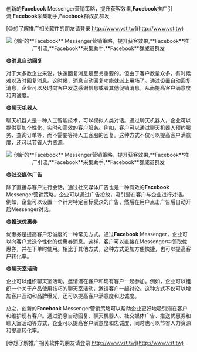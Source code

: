 创新的**Facebook** Messenger营销策略，提升获客效果,**Facebook**推广引流,**Facebook**采集助手,**Facebook**群成员群发

[😍想了解推广相关软件的朋友请登录 http://www.vst.tw](http://www.vst.tw)

 <center><img src="https://vst.tw/MP4/tuiguang/png/2.png" alt="创新的**Facebook** Messenger营销策略，提升获客效果,**Facebook**推广引流,**Facebook**采集助手,**Facebook**群成员群发"></center>

**😄消息自动回复**

对于大多数企业来说，快速回复消息是至关重要的。但由于客户数量众多，有时候难以及时回复消息。这时候，消息自动回复功能就派上用场了。通过设置自动回复消息，企业可以及时向客户发送感谢信息或者其他促销消息，从而提高客户满意度和忠诚度。

**😄聊天机器人**

聊天机器人是一种人工智能技术，可以模拟人类对话。通过聊天机器人，企业可以提供更加个性化、实时和高效的客户服务。例如，客户可以通过聊天机器人预约服务、查询订单等，而不需要等待人工客服的回复。这种方式不仅可以提高客户满意度，还可以节省人力资源。

 <center><img src="https://vst.tw/MP4/tuiguang/png/2.png" alt="创新的**Facebook** Messenger营销策略，提升获客效果,**Facebook**推广引流,**Facebook**采集助手,**Facebook**群成员群发"></center>

**😄社交媒体广告**

除了直接与客户进行会话，通过社交媒体广告也是一种有效的**Facebook** Messenger营销策略。企业可以通过广告投放，吸引潜在客户与企业进行对话。例如，企业可以设置一个针对特定目标受众的广告，然后在用户点击广告后自动开启Messenger对话。

**😄推送优惠券**

优惠券是提高客户忠诚度的一种常见方式。通过**Facebook** Messenger，企业可以向客户发送个性化的优惠券消息。这样，客户可以直接在Messenger中领取优惠券，并在下单时使用。相比于其他方式，这种方式更加方便快捷，也可以提高客户转化率。

**😄聊天室活动**

企业可以组织聊天室活动，邀请潜在客户和现有客户一起参加。例如，企业可以组织一个关于产品使用技巧的聊天室活动，邀请客户一起讨论。这种方式不仅可以增加客户互动和品牌曝光，还可以提高客户满意度和忠诚度。

总之，创新的**Facebook** Messenger营销策略可以帮助企业更好地吸引潜在客户和维护现有客户。通过消息自动回复、聊天机器人、社交媒体广告、推送优惠券和聊天室活动等方式，企业可以提高客户满意度和忠诚度，同时也可以节省人力资源和提高转化率。

[😍想了解推广相关软件的朋友请登录 http://www.vst.tw](http://www.vst.tw)



